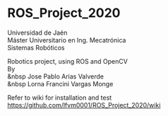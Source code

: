 # ROS_Project_2020 

Universidad de Jaén   
Máster Universitario en Ing. Mecatrónica  
Sistemas Robóticos  

Robotics project, using ROS and OpenCV  
By  
&nbsp Jose Pablo Arias Valverde   
&nbsp Lorna Francini Vargas Monge  
	
Refer to wiki for installation and test  
https://github.com/lfvm0001/ROS_Project_2020/wiki
